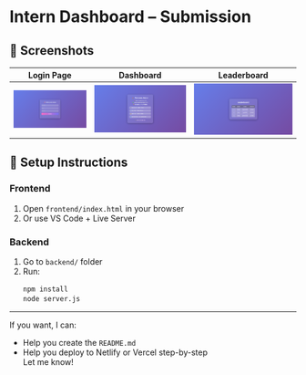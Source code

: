 # Intern Dashboard – Submission


## 📸 Screenshots
| Login Page | Dashboard | Leaderboard |
|------------|-----------|-------------|
| ![](screenshots/login.png) | ![](screenshots/dashboard.png) | ![](screenshots/leaderboard.png) |

## 📂 Setup Instructions

### Frontend
1. Open `frontend/index.html` in your browser
2. Or use VS Code + Live Server

### Backend
1. Go to `backend/` folder
2. Run:
   ```bash
   npm install
   node server.js

---

If you want, I can:
- Help you create the `README.md`
- Help you deploy to Netlify or Vercel step-by-step  
Let me know!
